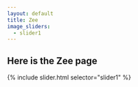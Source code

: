 ```yaml
---
layout: default
title: Zee
image_sliders:
  - slider1
---
```


## Here is the Zee page

{% include slider.html selector="slider1" %}